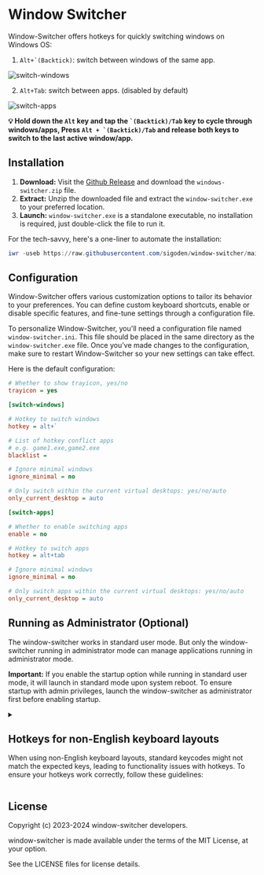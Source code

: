 # Window Switcher

Window-Switcher offers hotkeys for quickly switching windows on Windows OS:

1. ```Alt+`(Backtick)```: switch between windows of the same app.

![switch-windows](https://github.com/sigoden/window-switcher/assets/4012553/06d387ce-31fd-450b-adf3-01bfcfc4bce3)

2. ```Alt+Tab```: switch between apps. (disabled by default)

![switch-apps](https://github.com/sigoden/window-switcher/assets/4012553/0c74a7ca-3a48-4458-8d2d-b40dc041f067)

**💡 Hold down the `Alt` key and tap the ``` `(Backtick)/Tab ``` key to cycle through windows/apps, Press ```Alt + `(Backtick)/Tab``` and release both keys to switch to the last active window/app.**

## Installation

1. **Download:** Visit the [Github Release](https://github.com/sigoden/windows-switcher/releases) and download the `windows-switcher.zip` file.
2. **Extract:** Unzip the downloaded file and extract the `window-switcher.exe` to your preferred location.
3. **Launch:** `window-switcher.exe` is a standalone executable, no installation is required, just double-click the file to run it.

For the tech-savvy, here's a one-liner to automate the installation:
```ps1
iwr -useb https://raw.githubusercontent.com/sigoden/window-switcher/main/install.ps1 | iex
```

## Configuration

Window-Switcher offers various customization options to tailor its behavior to your preferences. You can define custom keyboard shortcuts, enable or disable specific features, and fine-tune settings through a configuration file.

To personalize Window-Switcher, you'll need a configuration file named `window-switcher.ini`. This file should be placed in the same directory as the `window-switcher.exe` file. Once you've made changes to the configuration, make sure to restart Window-Switcher so your new settings can take effect.

Here is the default configuration:

```ini
# Whether to show trayicon, yes/no
trayicon = yes 

[switch-windows]

# Hotkey to switch windows
hotkey = alt+`

# List of hotkey conflict apps
# e.g. game1.exe,game2.exe
blacklist =

# Ignore minimal windows
ignore_minimal = no

# Only switch within the current virtual desktops: yes/no/auto
only_current_desktop = auto

[switch-apps]

# Whether to enable switching apps
enable = no 

# Hotkey to switch apps
hotkey = alt+tab

# Ignore minimal windows
ignore_minimal = no

# Only switch apps within the current virtual desktops: yes/no/auto
only_current_desktop = auto
```

## Running as Administrator (Optional)

The window-switcher works in standard user mode. But only the window-switcher running in administrator mode can manage applications running in administrator mode.

**Important:** If you enable the startup option while running in standard user mode, it will launch in standard mode upon system reboot. To ensure startup with admin privileges, launch the window-switcher as administrator first before enabling startup.

<details>
<summary>

## Hotkeys for non-English keyboard layouts

When using non-English keyboard layouts, standard keycodes might not match the expected keys, leading to functionality issues with hotkeys. To ensure your hotkeys work correctly, follow these guidelines:

</summary>

1. **Visit kbdlayout.info**: Go to [http://kbdlayout.info/shortcut](http://kbdlayout.info/shortcut) and select your keyboard layout and desired keys. This will provide an image and detailed mapping.

![kbdlayout](https://github.com/user-attachments/assets/311c452a-d725-4853-adfe-097f63caf21a)

2. **Keycode Mapping**: Use the keycodes provided to correctly map your hotkeys. Here are some standard keycodes:

https://github.com/sigoden/window-switcher/blob/55f00463318971fca79204fe7a4eb9592f659881/src/config.rs#L227-L324

3. **Customizing for Language-Specific Keyboards**:

   - If your keyboard is in a language other than English, such as German, you may need to adjust the hotkeys. For example:
     - Original hotkey: ``` alt+` ```
     - Adjusted hotkey: `alt+|` or `alt+vk_oem_5`

4. **Test Your Hotkey Setup**: After configuring, test the hotkeys to ensure they perform the intended actions across different keyboard layouts.

By following these steps, you can adapt hotkeys for various non-English keyboard layouts, ensuring smooth functionality regardless of the language or region of your keyboard. 

</details>

## License

Copyright (c) 2023-2024 window-switcher developers.

window-switcher is made available under the terms of the MIT License, at your option.

See the LICENSE files for license details.
